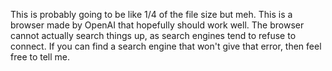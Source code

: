 This is probably going to be like 1/4 of the file size but meh.
This is a browser made by OpenAI that hopefully should work well. The browser cannot actually search things up, as search engines tend to refuse to connect.
If you can find a search engine that won't give that error, then feel free to tell me.
